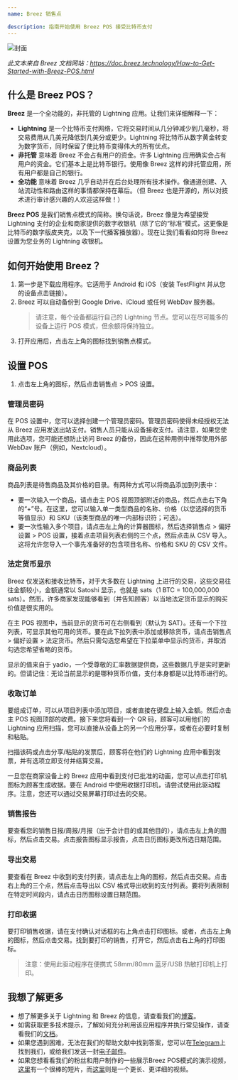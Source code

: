 ```yaml
---
name: Breez 销售点

description: 指南开始使用 Breez POS 接受比特币支付
---
```


![封面](assets/cover.webp)

_此文本来自 Breez 文档网站：https://doc.breez.technology/How-to-Get-Started-with-Breez-POS.html_

## 什么是 Breez POS？

**Breez** 是一个全功能的，非托管的 Lightning 应用。让我们来详细解释一下：

- **Lightning** 是一个比特币支付网络，它将交易时间从几分钟减少到几毫秒，将交易费用从几美元降低到几美分或更少。Lightning 将比特币从数字黄金转变为数字货币，同时保留了使比特币变得伟大的所有优点。
- **非托管** 意味着 Breez 不会占有用户的资金。许多 Lightning 应用确实会占有用户的资金。它们基本上是比特币银行。使用像 Breez 这样的非托管应用，所有用户都是自己的银行。
- **全功能** 意味着 Breez 几乎自动并在后台处理所有技术操作。像通道创建、入站流动性和路由这样的事情都保持在幕后。（但 Breez 也是开源的，所以对技术进行审计感兴趣的人欢迎这样做！）

**Breez POS** 是我们销售点模式的简称。换句话说，Breez 像是为希望接受 Lightning 支付的企业和商家提供的数字收银机（除了它的“标准”模式，这更像是比特币的数字版皮夹克，以及下一代播客播放器）。现在让我们看看如何将 Breez 设置为您业务的 Lightning 收银机。

## 如何开始使用 Breez？

1. 第一步是下载应用程序。它适用于 Android 和 iOS（安装 TestFlight 并从您的设备点击链接）。
2. Breez 可以自动备份到 Google Drive、iCloud 或任何 WebDav 服务器。
   > 请注意，每个设备都运行自己的 Lightning 节点。您可以在尽可能多的设备上运行 POS 模式，但余额将保持独立。
3. 打开应用后，点击左上角的图标找到销售点模式。

## 设置 POS

1. 点击左上角的图标，然后点击销售点 > POS 设置。

### 管理员密码

在 POS 设置中，您可以选择创建一个管理员密码。管理员密码使得未经授权无法从 Breez 应用发送出站支付。销售人员只能从设备接收支付。请注意，如果您使用此选项，您可能还想防止访问 Breez 的备份，因此在这种用例中推荐使用外部 WebDav 账户（例如，Nextcloud）。

### 商品列表

商品列表是待售商品及其价格的目录。有两种方式可以将商品添加到列表中：

- 要一次输入一个商品，请点击主 POS 视图顶部附近的商品，然后点击右下角的“+”号。在这里，您可以输入单一类型商品的名称、价格（以您选择的货币等值显示）和 SKU（该类型商品的唯一内部标识符；可选）。
- 要一次性输入多个项目，请点击左上角的计算器图标，然后选择销售点 > 偏好设置 > POS 设置，接着点击项目列表右侧的三个点，然后点击从 CSV 导入。这将允许您导入一个事先准备好的包含项目名称、价格和 SKU 的 CSV 文件。
### 法定货币显示

Breez 仅发送和接收比特币，对于大多数在 Lightning 上进行的交易，这些交易往往金额较小，金额通常以 Satoshi 显示，也就是 sats（1 BTC = 100,000,000 sats）。然而，许多商家发现能够看到（并告知顾客）以当地法定货币显示的购买价值是很实用的。

在主 POS 视图中，当前显示的货币可在右侧看到（默认为 SAT）。还有一个下拉列表，可显示其他可用的货币。要在此下拉列表中添加或移除货币，请点击销售点 > 偏好设置 > 法定货币。然后只需勾选您希望在下拉菜单中显示的货币，并取消勾选您希望省略的货币。

显示的值来自于 yadio，一个受尊敬的汇率数据提供商，这些数据几乎是实时更新的。但请记住：无论当前显示的是哪种货币价值，支付本身都是以比特币进行的。

### 收取订单

要组成订单，可以从项目列表中添加项目，或者直接在键盘上输入金额。然后点击主 POS 视图顶部的收费。接下来您将看到一个 QR 码，顾客可以用他们的 Lightning 应用扫描，您可以直接从设备上的另一个应用分享，或者在必要时复制和粘贴。

扫描该码或点击分享/粘贴的发票后，顾客将在他们的 Lightning 应用中看到发票，并有选项立即支付并结算交易。

一旦您在商家设备上的 Breez 应用中看到支付已批准的动画，您可以点击打印机图标为顾客生成收据。要在 Android 中使用收据打印机，请尝试使用此驱动程序。注意，您还可以通过交易屏幕打印过去的交易。

### 销售报告

要查看您的销售日报/周报/月报（出于会计目的或其他目的），请点击左上角的图标，然后点击交易。点击报告图标显示报告，点击日历图标更改所选日期范围。

### 导出交易

要查看在 Breez 中收到的支付列表，请点击左上角的图标，然后点击交易。点击右上角的三个点，然后点击导出以 CSV 格式导出收到的支付列表。要将列表限制在特定时间段内，请点击日历图标设置日期范围。

### 打印收据

要打印销售收据，请在支付确认对话框的右上角点击打印图标。或者，点击左上角的图标，然后点击交易。找到要打印的销售，打开它，然后点击右上角的打印图标。

> 注意：使用此驱动程序在便携式 58mm/80mm 蓝牙/USB 热敏打印机上打印。

## 我想了解更多

- 想了解更多关于 Lightning 和 Breez 的信息，请查看我们的[博客](https://breez.technology/blog)。
- 如需获取更多技术提示，了解如何充分利用该应用程序并执行常见操作，请查看我们的[文档](https://breez.technology/documentation)。
- 如果您遇到困难，无法在我们的帮助文献中找到答案，您可以在[Telegram](https://t.me/breez_labs)上找到我们，或给我们发送一封[电子邮件](mailto:support@breez.technology)。
- 如果您想看看我们的粉丝和用户制作的一些展示Breez POS模式的演示视频，[这里](https://www.youtube.com/watch?v=xxxx)有一个很棒的短片，而[这里](https://www.youtube.com/watch?v=xxxx)则是一个更长、更详细的视频。